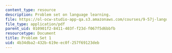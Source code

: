 ```yaml
---
content_type: resource
description: Problem set on language learning.
file: https://ol-ocw-studio-app-qa.s3.amazonaws.com/courses/9-57j-language-acquisition-fall-2001/4b34dba2432b619eec0f257f69123deb_ProblemSet1.pdf
file_type: application/pdf
parent_uid: 010901f2-8411-403f-f23d-f067f5d6bbfb
resourcetype: Document
title: Problem Set 1
uid: 4b34dba2-432b-619e-ec0f-257f69123deb
---
```

